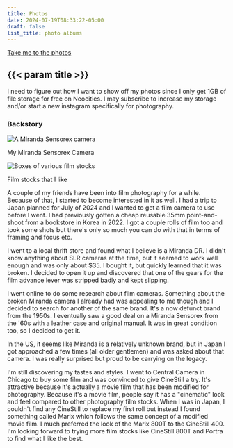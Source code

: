 ```yaml
---
title: Photos
date: 2024-07-19T08:33:22-05:00
draft: false
list_title: photo albums
---
```


<a class="float-right" href="#{{< param list_title >}}">Take me to the photos</a>

## {{< param title >}}

I need to figure out how I want to show off my photos since I only get 1GB of file storage for free on Neocities.
I may subscribe to increase my storage and/or start a new instagram specifically for photography.

<h3>Backstory</h3>
  <section class="flexbox-container float-right">
    <section class="frame">
      <img src="/photos/miranda_left.jpg" alt="A Miranda Sensorex camera">
      <p>My Miranda Sensorex Camera</p>
    </section>
    <section class="frame">
      <img src="/photos/film_stock.jpg" alt="Boxes of various film stocks">
      <p>Film stocks that I like</p>
    </section>
  </section>
<section>
  A couple of my friends have been into film photography for a while. Because of that, I started to become interested in it as well. I had a trip to Japan planned for July of 2024 and I wanted to get a film camera to use before I went. I had previously gotten a cheap reusable 35mm point-and-shoot from a bookstore in Korea in 2022. I got a couple rolls of film too and took some shots but there's only so much you can do with that in terms of framing and focus etc.

  I went to a local thrift store and found what I believe is a Miranda DR. I didn't know anything about SLR cameras at the time, but it seemed to work well enough and was only about $35. I bought it, but quickly learned that it was broken. I decided to open it up and discovered that one of the gears for the film advance lever was stripped badly and kept slipping.

  I went online to do some research about film cameras. Something about the broken Miranda camera I already had was appealing to me though and I decided to search for another of the same brand. It's a now defunct brand from the 1950s. I eventually saw a good deal on a Miranda Sensorex from the '60s with a leather case and original manual. It was in great condition too, so I decided to get it.

  In the US, it seems like Miranda is a relatively unknown brand, but in Japan I got approached a few times (all older gentlemen) and was asked about that camera. I was really surprised but proud to be carrying on the legacy.

  I'm still discovering my tastes and styles. I went to Central Camera in Chicago to buy some film and was convinced to give CineStill a try. It's attractive because it's actually a movie film that has been modified for photography. Because it's a movie film, people say it has a "cinematic" look and feel compared to other photography film stocks. When I was in Japan, I couldn't find any CineStill to replace my first roll but instead I found something called Marix which follows the same concept of a modified movie film. I much preferred the look of the Marix 800T to the CineStill 400. I'm looking forward to trying more film stocks like CineStill 800T and Portra to find what I like the best.
</section>